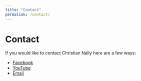 ```yaml
---
title: "Contact"
permalink: /contact/
---
```

# Contact

If you would like to contact Christian Nally here are a few ways:

- [Facebook](https://www.facebook.com/ChristianNally/)
- [YouTube](https://www.youtube.com/channel/UCpXC3tmlS8E3FA_hcUUdp-A)
- [Email](mailto:sticksallison@gmail.com)
